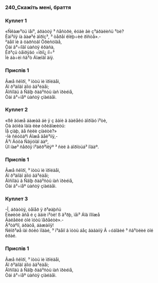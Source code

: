 ### 240_Скажіть мені, браття
### Куплет 1
«Ñêàæ³òü ìåí³, áðàòòÿ ³ ñåñòðè, êóäè âè ç³áðàëèñü ³òè?<br/>Êàì³ííÿ íà âàø³é äîðîç³, ³ òåðåí êîëþ÷èé ðîñòå».-<br/>²äåìî ìè â öàðñòâî Õðèñòîâå,<br/>Òàì â³÷íîãî ùàñòÿ êðàñà,<br/>Êð³çü òåìðÿâó ÷îðíî¿ íî÷³<br/>Ìè áà÷èì ñâ³ò Áîæîãî äíÿ.
### Приспів 1
Âæå ñêîðî, ³ ïóòü ìè ïðîéäåì,<br/>Äî ð³äíîãî äîìó ââ³éäåì;<br/>Ãîñïîäü â Ñâîþ ðàä³ñòü íàñ ïðèéìå,<br/>Òàì â³÷íåº ùàñòÿ çíàéäåì.
### Куплет 2
«ßê äóæå áàæàâ áè ÿ ç âàìè â äàëåêó äîðîãó ï³òè,<br/>Òà äóìêà îäíà ëèø òðèâîæèòü:<br/>Íå çíàþ, äå ñèëè çíàéòè?»<br/>-Ìè ñëóõàºì Áîæå âåë³ííÿ,-<br/>Â³í Äóõà Ñâÿòîãî äàº,<br/>Ùî íàø³ ñåðöÿ ï³äêð³ïëÿº ³ ñèë â áîðîòüá³ ïîäàº.
### Приспів 1
Âæå ñêîðî, ³ ïóòü ìè ïðîéäåì,<br/>Äî ð³äíîãî äîìó ââ³éäåì;<br/>Ãîñïîäü â Ñâîþ ðàä³ñòü íàñ ïðèéìå,<br/>Òàì â³÷íåº ùàñòÿ çíàéäåì.
### Куплет 3
-Î, áðàòòÿ, òåïåð ÿ ð³øàþñü<br/>Ëèøèòè âñå é ç âàìè ï³òè! ß â³ðþ, ìåí³ Áîã ïîìîæå<br/>Äàëåêèé òîé ïóòü ïåðåéòè».-<br/>Â³òàºìî, áðàòå, áàæàííÿ!<br/>Ñêîð³øå íàì ðóêó ïîäàé, ³ ï³äåìî â ïóòü áåç âàãàííÿ Â ÷óäîâèé ³ ñâ³òëèé òîé êðàé.
### Приспів 1
Âæå ñêîðî, ³ ïóòü ìè ïðîéäåì,<br/>Äî ð³äíîãî äîìó ââ³éäåì;<br/>Ãîñïîäü â Ñâîþ ðàä³ñòü íàñ ïðèéìå,<br/>Òàì â³÷íåº ùàñòÿ çíàéäåì.

